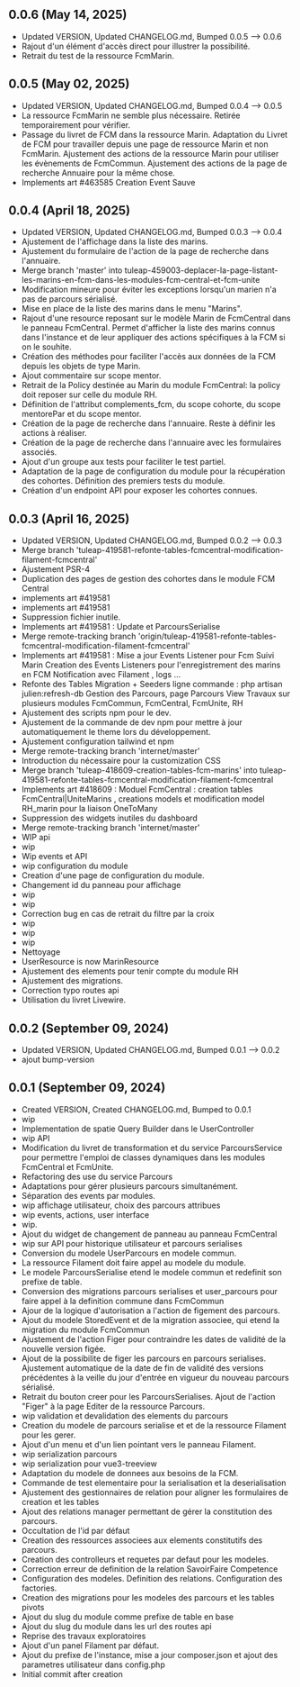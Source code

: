 ## 0.0.6 (May 14, 2025)
- Updated VERSION, Updated CHANGELOG.md, Bumped 0.0.5 –> 0.0.6
- Rajout d'un élément d'accès direct pour illustrer la possibilité.
- Retrait du test de la ressource FcmMarin.

## 0.0.5 (May 02, 2025)
- Updated VERSION, Updated CHANGELOG.md, Bumped 0.0.4 –> 0.0.5
- La ressource FcmMarin ne semble plus nécessaire. Retirée temporairement pour vérifier.
- Passage du livret de FCM dans la ressource Marin.  Adaptation du Livret de FCM pour travailler depuis une page de ressource Marin et non FcmMarin. Ajustement des actions de la ressource Marin pour utiliser les évènements de FcmCommun. Ajustement des actions de la page de recherche Annuaire pour la même chose.
- Implements art #463585 Creation Event Sauve

## 0.0.4 (April 18, 2025)
- Updated VERSION, Updated CHANGELOG.md, Bumped 0.0.3 –> 0.0.4
- Ajustement de l'affichage dans la liste des marins.
- Ajustement du formulaire de l'action de la page de recherche dans l'annuaire.
- Merge branch 'master' into tuleap-459003-deplacer-la-page-listant-les-marins-en-fcm-dans-les-modules-fcm-central-et-fcm-unite
- Modification mineure pour éviter les exceptions lorsqu'un marien n'a pas de parcours sérialisé.
- Mise en place de la liste des marins dans le menu "Marins".
- Rajout d'une resource reposant sur le modèle Marin de FcmCentral dans le panneau FcmCentral. Permet d'afficher la liste des marins connus dans l'instance et de leur appliquer des actions spécifiques à la FCM si on le souhite.
- Création des méthodes pour faciliter l'accès aux données de la FCM depuis les objets de type Marin.
- Ajout commentaire sur scope mentor.
- Retrait de la Policy destinée au Marin du module FcmCentral: la policy doit reposer sur celle du module RH.
- Définition de l'attribut complements_fcm, du scope cohorte, du scope mentorePar et du scope mentor.
- Création de la page de recherche dans l'annuaire. Reste à définir les actions à réaliser.
- Création de la page de recherche dans l'annuaire avec les formulaires associés.
- Ajout d'un groupe aux tests pour faciliter le test partiel.
- Adaptation de la page de configuration du module pour la récupération des cohortes. Définition des premiers tests du module.
- Création d'un endpoint API pour exposer les cohortes connues.

## 0.0.3 (April 16, 2025)
- Updated VERSION, Updated CHANGELOG.md, Bumped 0.0.2 –> 0.0.3
- Merge branch 'tuleap-419581-refonte-tables-fcmcentral-modification-filament-fcmcentral'
- Ajustement PSR-4
- Duplication des pages de gestion des cohortes dans le module FCM Central
- implements art #419581
- implements art #419581
- Suppression fichier inutile.
- Implements art #419581 : Update et ParcoursSerialise
- Merge remote-tracking branch 'origin/tuleap-419581-refonte-tables-fcmcentral-modification-filament-fcmcentral'
- Implements art #419581 : Mise a jour Events Listener pour Fcm Suivi Marin Creation des Events Listeners pour l'enregistrement des marins en FCM Notification avec Filament , logs ...
- Refonte des Tables Migration + Seeders ligne commande : php artisan julien:refresh-db Gestion  des Parcours, page Parcours View Travaux sur plusieurs modules FcmCommun, FcmCentral, FcmUnite, RH
- Ajustement des scripts npm pour le dev.
- Ajustement de la commande de dev npm pour mettre à jour automatiquement le theme lors du développement.
- Ajustement configuration tailwind et npm
- Merge remote-tracking branch 'internet/master'
- Introduction du nécessaire pour la customization CSS
- Merge branch 'tuleap-418609-creation-tables-fcm-marins' into tuleap-419581-refonte-tables-fcmcentral-modification-filament-fcmcentral
- Implements art #418609 :  Moduel FcmCentral : creation tables FcmCentral|UniteMarins , creations models et modification model RH_marin pour la liaison OneToMany
- Suppression des widgets inutiles du dashboard
- Merge remote-tracking branch 'internet/master'
- WIP api
- wip
- Wip events et API
- wip configuration du module
- Creation d'une page de configuration du module.
- Changement id du panneau pour affichage
- wip
- wip
- Correction bug en cas de retrait du filtre par la croix
- wip
- wip
- wip
- Nettoyage
- UserResource is now MarinResource
- Ajustement des elements pour tenir compte du module RH
- Ajustement des migrations.
- Correction typo routes api
- Utilisation du livret Livewire.

## 0.0.2 (September 09, 2024)
- Updated VERSION, Updated CHANGELOG.md, Bumped 0.0.1 –> 0.0.2
- ajout bump-version

## 0.0.1 (September 09, 2024)
- Created VERSION, Created CHANGELOG.md, Bumped to 0.0.1
- wip
- Implementation de spatie Query Builder dans le UserController
- wip API
- Modification du livret de transformation et du service ParcoursService pour permettre l'emploi de classes dynamiques dans les modules FcmCentral et FcmUnite.
- Refactoring des use du service Parcours
- Adaptations pour gérer plusieurs parcours simultanément.
- Séparation des events par modules.
- wip affichage utilisateur, choix des parcours attribues
- wip events, actions, user interface
- wip.
- Ajout du widget de changement de panneau au panneau FcmCentral
- wip sur API pour historique utilisateur et parcours serialises
- Conversion du modele UserParcours en modele commun.
- La ressource Filament doit faire appel au modele du module.
- Le modele ParcoursSerialise etend le modele commun et redefinit son prefixe de table.
- Conversion des migrations parcours serialises et user_parcours pour faire appel à la definition commune dans FcmCommun
- Ajour de la logique d'autorisation a l'action de figement des parcours.
- Ajout du modele StoredEvent et de la migration associee, qui etend la migration du module FcmCommun
- Ajustement de l'action Figer pour contraindre les dates de validité de la nouvelle version figée.
- Ajout de la possibilite de figer les parcours en parcours serialises. Ajustement automatique de la date de fin de validité des versions précédentes à la veille du jour d'entrée en vigueur du nouveau parcours sérialisé.
- Retrait du bouton creer pour les ParcoursSerialises. Ajout de l'action "Figer" à la page Editer de la ressource Parcours.
- wip validation et devalidation des elements du parcours
- Creation du modele de parcours serialise et et de la ressource Filament pour les gerer.
- Ajout d'un menu et d'un lien pointant vers le panneau Filament.
- wip serialization parcours
- wip serialization pour vue3-treeview
- Adaptation du modele de donnees aux besoins de la FCM.
- Commande de test elementaire pour la serialisation et la deserialisation
- Ajustement des gestionnaires de relation pour aligner les formulaires de creation et les tables
- Ajout des relations manager permettant de gérer la constitution des parcours.
- Occultation de l'id par défaut
- Creation des ressources associees aux elements constitutifs des parcours.
- Creation des controlleurs et requetes par defaut pour les modeles.
- Correction erreur de definition de la relation SavoirFaire Competence
- Configuration des modeles. Definition des relations. Configuration des factories.
- Creation des migrations pour les modeles des parcours et les tables pivots
- Ajout du slug du module comme prefixe de table en base
- Ajout du slug du module dans les url des routes api
- Reprise des travaux exploratoires
- Ajout d'un panel Filament par défaut.
- Ajout du prefixe de l'instance, mise a jour composer.json et ajout des parametres utilisateur dans config.php
- Initial commit after creation

